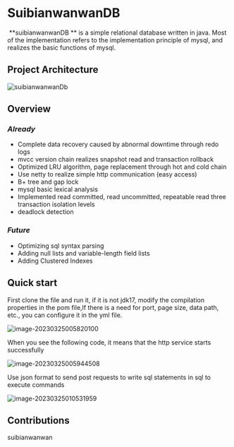 # SuibianwanwanDB

​	**suibianwanwanDB ** is a simple relational database written in java. Most of the implementation refers to the implementation principle of mysql, and realizes the basic functions of mysql.

## Project Architecture

![suibianwanwanDb](
https://suibianwanwan.oss-cn-hangzhou.aliyuncs.com/suibianwanwan.png)

## Overview

### *Already*

* Complete data recovery caused by abnormal downtime through redo logs
* mvcc version chain realizes snapshot read and transaction rollback
* Optimized LRU algorithm, page replacement through hot and cold chain
* Use netty to realize simple http communication (easy access)
* B+ tree and gap lock
* mysql basic lexical analysis
* Implemented read committed, read uncommitted, repeatable read three transaction isolation levels
* deadlock detection

### *Future*

* Optimizing sql syntax parsing
* Adding null lists and variable-length field lists
* Adding Clustered Indexes



## Quick start

First clone the file and run it, if it is not jdk17, modify the compilation properties in the pom file,If there is a need for port, page size, data path, etc., you can configure it in the yml file.

![image-20230325005820100](
https://suibianwanwan.oss-cn-hangzhou.aliyuncs.com/1.png
)

When you see the following code, it means that the http service starts successfully

![image-20230325005944508](
https://suibianwanwan.oss-cn-hangzhou.aliyuncs.com/2.png)

Use json format to send post requests to write sql statements in sql to execute commands

![image-20230325010531959](
https://suibianwanwan.oss-cn-hangzhou.aliyuncs.com/3.png)



## Contributions

suibianwanwan
